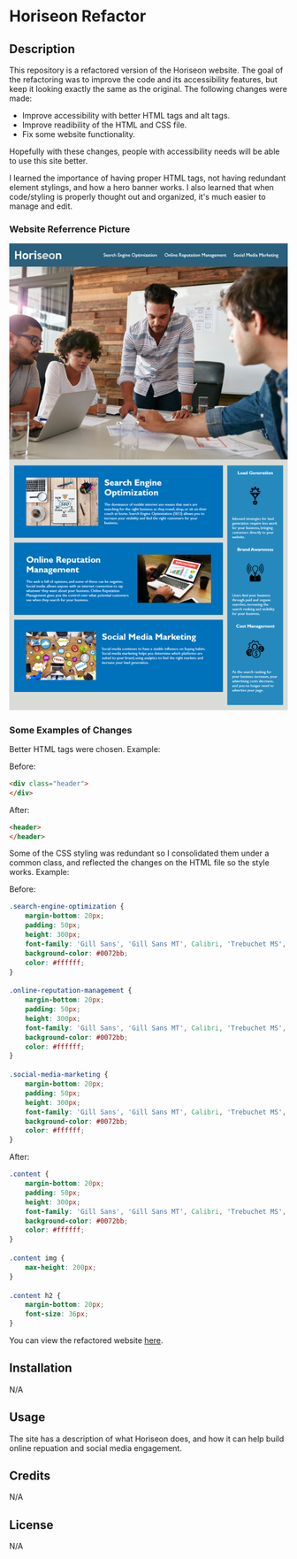 # Horiseon Refactor

## Description

This repository is a refactored version of the Horiseon website. The goal of the refactoring was to improve the code and its accessibility features, but keep it looking exactly the same as the original. The following changes were made:
* Improve accessibility with better HTML tags and alt tags. 
* Improve readibility of the HTML and CSS file.
* Fix some website functionality.

Hopefully with these changes, people with accessibility needs will be able to use this site better.

I learned the importance of having proper HTML tags, not having redundant element stylings, and how a hero banner works. I also learned that when code/styling is properly thought out and organized, it's much easier to manage and edit.

### Website Referrence Picture
![Horiseon Referrence](./assets/images/horiseon-website-referrence.png)

### Some Examples of Changes
Better HTML tags were chosen. Example:

Before:
```html
<div class="header">
</div>
```

After:
```html
<header>
</header>
```

Some of the CSS styling was redundant so I consolidated them under a common class, and reflected the changes on the HTML file so the style works. Example:

Before:
```css
.search-engine-optimization {
    margin-bottom: 20px;
    padding: 50px;
    height: 300px;
    font-family: 'Gill Sans', 'Gill Sans MT', Calibri, 'Trebuchet MS', sans-serif;
    background-color: #0072bb;
    color: #ffffff;
}

.online-reputation-management {
    margin-bottom: 20px;
    padding: 50px;
    height: 300px;
    font-family: 'Gill Sans', 'Gill Sans MT', Calibri, 'Trebuchet MS', sans-serif;
    background-color: #0072bb;
    color: #ffffff;
}

.social-media-marketing {
    margin-bottom: 20px;
    padding: 50px;
    height: 300px;
    font-family: 'Gill Sans', 'Gill Sans MT', Calibri, 'Trebuchet MS', sans-serif;
    background-color: #0072bb;
    color: #ffffff;
}
```

After:
```css
.content {
    margin-bottom: 20px;
    padding: 50px;
    height: 300px;
    font-family: 'Gill Sans', 'Gill Sans MT', Calibri, 'Trebuchet MS', sans-serif;
    background-color: #0072bb;
    color: #ffffff;
}

.content img {
    max-height: 200px;
}

.content h2 {
    margin-bottom: 20px;
    font-size: 36px;
}
```

You can view the refactored website [here](https://nathangero.github.io/horiseon-refactor/).


## Installation

N/A

## Usage

The site has a description of what Horiseon does, and how it can help build online repuation and social media engagement.

## Credits

N/A

## License

N/A
